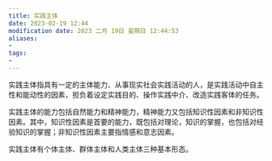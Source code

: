 ```yaml
---
title: 实践主体
date: 2023-02-19 12:44
modification date: 2023 二月 19日 星期日 12:44:53
aliases: 
- 
tags: 
- 
---
```


实践主体指具有一定的主体能力、从事现实社会实践活动的人，是实践活动中自主性和能动性的因素，担负着设定实践目的、操作实践中介、改造实践客体的任务。

实践主体的能力包括自然能力和精神能力，精神能力又包括知识性因素和非知识性因素。其中，知识性因素是首要的能力，既包括对理论，知识的掌握，也包括对经验知识的掌握；非知识性因素主要指情感和意志因素。

实践主体有个体主体、群体主体和人类主体三种基本形态。